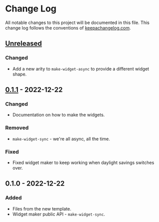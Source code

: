 # Change Log
All notable changes to this project will be documented in this file. This change log follows the conventions of [keepachangelog.com](http://keepachangelog.com/).

## [Unreleased]
### Changed
- Add a new arity to `make-widget-async` to provide a different widget shape.

## [0.1.1] - 2022-12-22
### Changed
- Documentation on how to make the widgets.

### Removed
- `make-widget-sync` - we're all async, all the time.

### Fixed
- Fixed widget maker to keep working when daylight savings switches over.

## 0.1.0 - 2022-12-22
### Added
- Files from the new template.
- Widget maker public API - `make-widget-sync`.

[Unreleased]: https://sourcehost.site/your-name/aoc2022/compare/0.1.1...HEAD
[0.1.1]: https://sourcehost.site/your-name/aoc2022/compare/0.1.0...0.1.1
